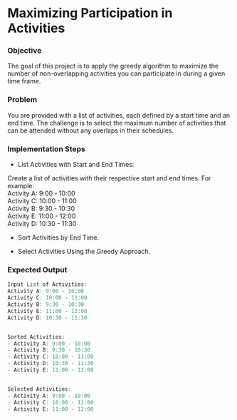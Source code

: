 # Maximizing Participation in Activities   


### Objective   
The goal of this project is to apply the greedy algorithm to maximize the number of non-overlapping activities you can participate in during a given time frame.

### Problem
You are provided with a list of activities, each defined by a start time and an end time. The challenge is to select the maximum number of activities that can be attended without any overlaps in their schedules.

### Implementation Steps
- List Activities with Start and End Times:

Create a list of activities with their respective start and end times. For example:   
Activity A: 9:00 - 10:00    
Activity C: 10:00 - 11:00   
Activity B: 9:30 - 10:30   
Activity E: 11:00 - 12:00   
Activity D: 10:30 - 11:30  
   
- Sort Activities by End Time.
  
   
- Select Activities Using the Greedy Approach.


   
### Expected Output   

``` java
Input List of Activities:
Activity A: 9:00 - 10:00
Activity C: 10:00 - 11:00
Activity B: 9:30 - 10:30
Activity E: 11:00 - 12:00
Activity D: 10:30 - 11:30


Sorted Activities:
- Activity A: 9:00 - 10:00
- Activity B: 9:30 - 10:30
- Activity C: 10:00 - 11:00
- Activity D: 10:30 - 11:30
- Activity E: 11:00 - 12:00


Selected Activities:
- Activity A: 9:00 - 10:00
- Activity C: 10:00 - 11:00
- Activity E: 11:00 - 12:00
```
